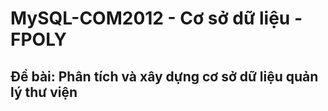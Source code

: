 # MySQL-COM2012 - Cơ sở dữ liệu - FPOLY

## Đề bài: Phân tích và xây dựng cơ sở dữ liệu quản lý thư viện
